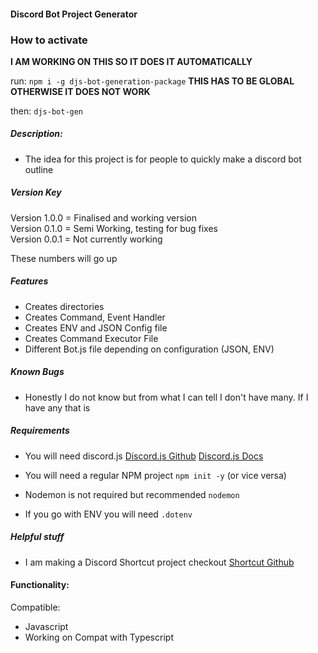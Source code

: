 #### Discord Bot Project Generator

### How to activate

**I AM WORKING ON THIS SO IT DOES IT AUTOMATICALLY**

run:
`npm i -g djs-bot-generation-package` **THIS HAS TO BE GLOBAL OTHERWISE IT DOES NOT WORK**

then:
`djs-bot-gen`

##### Description:

- The idea for this project is for people to quickly make a discord bot outline

##### Version Key

Version 1.0.0 = Finalised and working version <br>
Version 0.1.0 = Semi Working, testing for bug fixes <br>
Version 0.0.1 = Not currently working <br>

These numbers will go up

##### Features

- Creates directories
- Creates Command, Event Handler
- Creates ENV and JSON Config file
- Creates Command Executor File
- Different Bot.js file depending on configuration (JSON, ENV)

##### Known Bugs

- Honestly I do not know but from what I can tell I don't have many. If I have any that is

##### Requirements

- You will need discord.js
  [Discord.js Github](https://github.com/discordjs/discord.js)
  [Discord.js Docs](https://discord.js.org/#/docs/main/stable/general/welcome)

- You will need a regular NPM project
  `npm init -y` (or vice versa)

- Nodemon is not required but recommended `nodemon`
- If you go with ENV you will need `.dotenv`

##### Helpful stuff

- I am making a Discord Shortcut project checkout
  [Shortcut Github](https://github.com/MicrosoftWord12/Discord-JS-Shortcuts-JS)

#### Functionality:

Compatible:

- Javascript
- Working on Compat with Typescript
